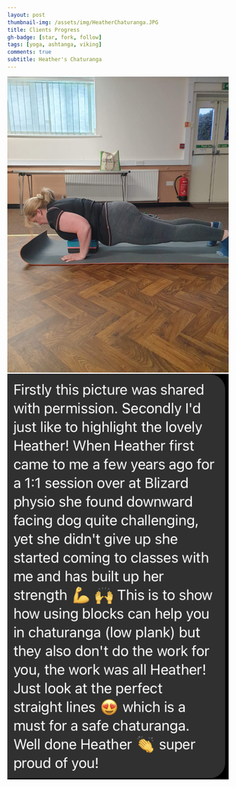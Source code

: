 ```yaml
---
layout: post
thumbnail-img: /assets/img/HeatherChaturanga.JPG
title: Clients Progress
gh-badge: [star, fork, follow]
tags: [yoga, ashtanga, viking]
comments: true
subtitle: Heather's Chaturanga
---
```


<img title="Heather's Chaturanga" alt="" src="/assets/img/HeatherChaturanga.JPG">

<img title="Introduction" alt="" src="/assets/img/HeatherFeedbackText.png">
